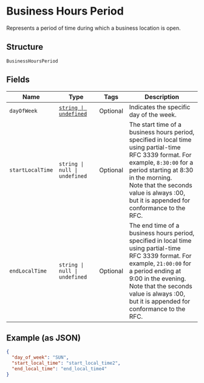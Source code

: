 <!-- Optimized: 2025-10-06 -->
<!-- RPM: 1.6.2.1.1.6.2.1_business-hours-period_20251006 -->
<!-- Session: E2E RPM DNA Application -->
<!-- AOM: RND (Reggie & Dro) -->
<!-- COI: TECHNOLOGY -->
<!-- RPM: HIGH -->
<!-- ACTION: BUILD -->


# Business Hours Period

Represents a period of time during which a business location is open.

## Structure

`BusinessHoursPeriod`

## Fields

| Name | Type | Tags | Description |
|  --- | --- | --- | --- |
| `dayOfWeek` | [`string \| undefined`](../../doc/models/day-of-week.md) | Optional | Indicates the specific day  of the week. |
| `startLocalTime` | `string \| null \| undefined` | Optional | The start time of a business hours period, specified in local time using partial-time<br>RFC 3339 format. For example, `8:30:00` for a period starting at 8:30 in the morning.<br>Note that the seconds value is always :00, but it is appended for conformance to the RFC. |
| `endLocalTime` | `string \| null \| undefined` | Optional | The end time of a business hours period, specified in local time using partial-time<br>RFC 3339 format. For example, `21:00:00` for a period ending at 9:00 in the evening.<br>Note that the seconds value is always :00, but it is appended for conformance to the RFC. |

## Example (as JSON)

```json
{
  "day_of_week": "SUN",
  "start_local_time": "start_local_time2",
  "end_local_time": "end_local_time4"
}
```
